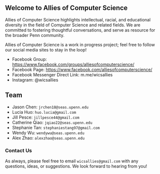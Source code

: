 ## Welcome to Allies of Computer Science

Allies of Computer Science highlights intellectual, racial, and educational diversity in the field of Computer Science and related fields. We are committed to fostering thoughtful conversations, and serve as resource for the broader Penn community.

Allies of Computer Science is a work in progress project; feel free to follow our social media sites to stay in the loop!

- Facebook Group: https://www.facebook.com/groups/alliesofcomputerscience/
- Facebook Page: https://www.facebook.com/alliesofcomputerscience/
- Facebook Messenger Direct Link: m.me/wicsallies
- Instagram: @wicsallies

## Team

- Jason Chen: `jrchen18@seas.upenn.edu`
- Lucia Huo: `huo.lucia@gmail.com`
- Jill Pesce: `jillpesce44@gmail.com`
- Catherine Qiao: `jqiao22@seas.upenn.edu`
- Stephanie Tan: `stephaniestang97@gmail.com`
- Wendy Wu: `wendywu@seas.upenn.edu`
- Alex Zhao: `alexzhao@seas.upenn.edu`





### Contact Us

As always, please feel free to email `wicsallies@gmail.com` with any questions, ideas, or suggestions. We look forward to hearing from you!

